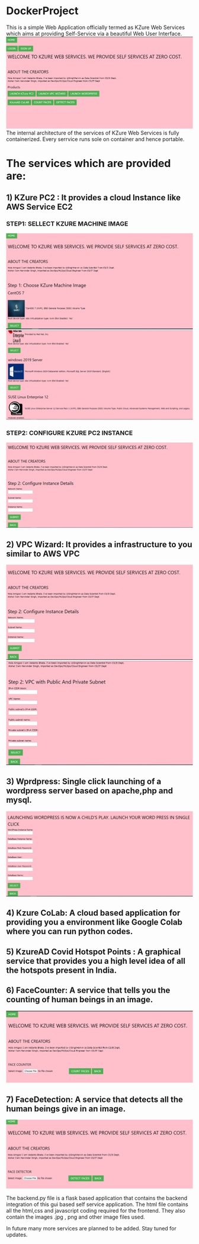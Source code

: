 # DockerProject
This is a simple Web Application officially termed as KZure Web Services which aims at providing Self-Service via a beautiful Web User Interface.
![HOME](output/home.png)
The internal architecture of the services of KZure Web Services is fully containerized. Every serrvice runs sole on container and hence portable.
# The services which are provided are:
## 1) KZure PC2 : It provides a cloud Instance like AWS Service EC2
  ### STEP1: SELLECT KZURE MACHINE IMAGE
  ![](output/instance1.png)
  ![](output/instance3.png)
  ### STEP2: CONFIGURE KZURE PC2 INSTANCE
  ![](output/instance2.png)
## 2) VPC Wizard: It provides a infrastructure to you similar to AWS VPC</h2>
  ![](output/vpc1.png)
  ![](output/vpc2.png)
## 3) Wprdpress: Single click launching of a wordpress server based on apache,php and mysql.</h2>
  ![](output/wprdpress.png)
## 4) Kzure CoLab: A cloud based application for providing you a environment like Google Colab where you can run python codes.
## 5) KzureAD Covid Hotspot Points : A graphical service that provides you a high level idea of all the hotspots present in India.
## 6) FaceCounter: A service that tells you the counting of human beings in an image.
  ![](output/count.png)
## 7) FaceDetection: A service that detects all the human beings give in an image.
  ![](output/detection.png)
 

 The backend.py file is a flask based application that contains the backend integration of this gui based self service application. 
 The html file contains all the html,css and javascript coding required for the frontend. They also contain the images .jpg , png and other image files used.

 In future many more services are planned to be added. Stay tuned for updates.



